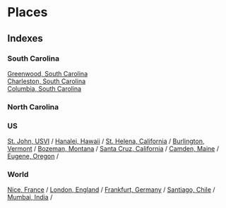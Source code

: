 # Places

## Indexes

### South Carolina  

[Greenwood, South Carolina](greenwood)  
[Charleston, South Carolina](charleston)  
[Columbia, South Carolina](columbia)

### North Carolina


### US

[St. John, USVI](https://en.wikipedia.org/wiki/Saint_John,_U.S._Virgin_Islands) /
[Hanalei, Hawaii](https://en.wikipedia.org/wiki/Hanalei,_Hawaii) /
[St. Helena, California](https://en.wikipedia.org/wiki/St._Helena,_California) / 
[Burlington, Vermont](https://en.wikipedia.org/wiki/Burlington,_Vermont) / 
[Bozeman, Montana](https://en.wikipedia.org/wiki/Bozeman,_Montana) / 
[Santa Cruz, California](https://en.wikipedia.org/wiki/Santa_Cruz,_California) / 
[Camden, Maine](https://en.wikipedia.org/wiki/Camden,_Maine) / 
[Eugene, Oregon](https://en.wikipedia.org/wiki/Eugene,_Oregon) / 
### World

[Nice, France](https://en.wikipedia.org/wiki/London) / 
[London, England](https://en.wikipedia.org/wiki/London) / 
[Frankfurt, Germany](https://en.wikipedia.org/wiki/Frankfurt) / 
[Santiago, Chile](https://en.wikipedia.org/wiki/Santiago) / 
[Mumbai, India](https://en.wikipedia.org/wiki/Mumbai) / 
